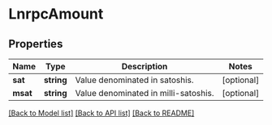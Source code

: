 # LnrpcAmount

## Properties
Name | Type | Description | Notes
------------ | ------------- | ------------- | -------------
**sat** | **string** | Value denominated in satoshis. | [optional] 
**msat** | **string** | Value denominated in milli-satoshis. | [optional] 

[[Back to Model list]](../README.md#documentation-for-models) [[Back to API list]](../README.md#documentation-for-api-endpoints) [[Back to README]](../README.md)


